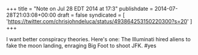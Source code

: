 +++
title = "Note on Jul 28 EDT 2014 at 17:3"
publishdate = 2014-07-28T21:03:08+00:00
draft = false
syndicated = [ 'https://twitter.com/chrisjohndeluca/status/493864253150220300?s=20' ]
+++

I want better conspiracy theories. Here's one: The Illuminati hired aliens to fake the moon landing, enraging Big Foot to shoot JFK. #yes
